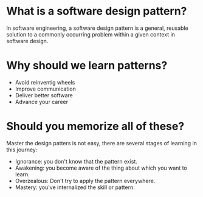 
# What is a software design pattern?
In software engineering, a software design pattern is a general, reusable solution to a commonly occurring problem within a given context in software design. 

# Why should we learn patterns?

- Avoid reinventig wheels
- Improve communication
- Deliver better software
- Advance your career
   
    
# Should you memorize all of these?
Master the design patters is not easy, there are several stages of learning in this journey:

- Ignorance: you don't know that the pattern exist. 
- Awakening: you become aware of the thing about which you want to learn.
- Overzealous: Don't try to apply the pattern everywhere.
- Mastery: you've internalized the skill or pattern.



